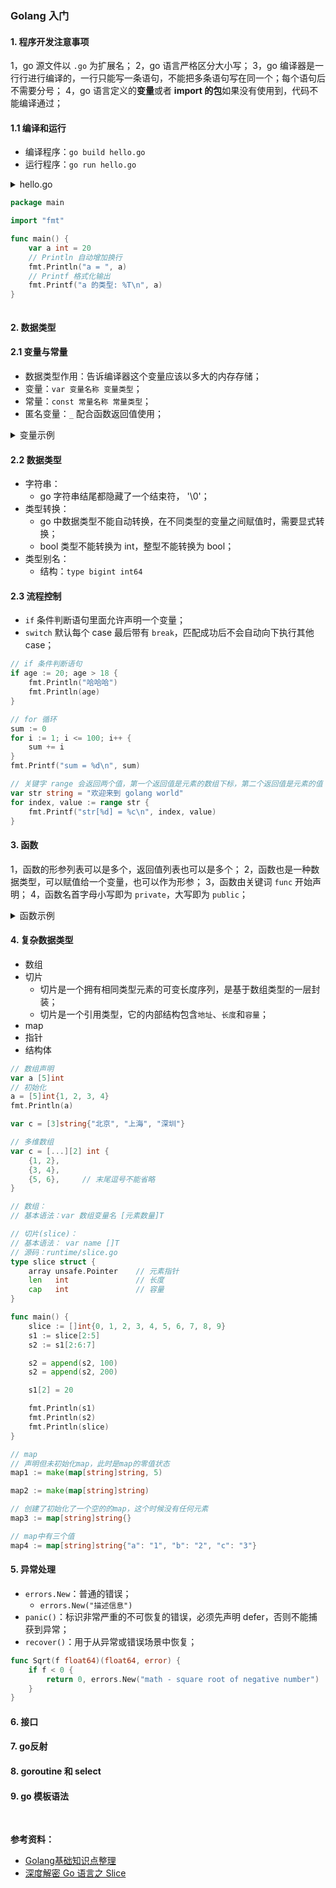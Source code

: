 ### Golang 入门

#### 1. 程序开发注意事项
1，go 源文件以 `.go` 为扩展名；
2，go 语言严格区分大小写；
3，go 编译器是一行行进行编译的，一行只能写一条语句，不能把多条语句写在同一个；每个语句后不需要分号；
4，go 语言定义的**变量**或者 **import 的包**如果没有使用到，代码不能编译通过；

#### 1.1 编译和运行
- 编译程序：`go build hello.go`
- 运行程序：`go run hello.go`


<details>
<summary>hello.go<summary>

```go
package main

import "fmt"

func main() {
    var a int = 20
    // Println 自动增加换行
	fmt.Println("a = ", a)
    // Printf 格式化输出
	fmt.Printf("a 的类型: %T\n", a) 
}
```
</details>

#### 2. 数据类型

#### 2.1 变量与常量
- 数据类型作用：告诉编译器这个变量应该以多大的内存存储；
- 变量：`var 变量名称 变量类型`；
- 常量：`const 常量名称 常量类型`；
- 匿名变量：`_` 配合函数返回值使用；

<details>
<summary>变量示例</summary>

```go
func main() {
    // 变量声明
    var score int

    // 自动推导类型 :=
    // := 只能在声明“局部变量”的时候使用，而 var 没有这个限制
    name := "关羽"
    fmt.Printf("name 的类型: %T\n", name)

    // 同一类型，多变量声明
    var name, desc string
    name, desc = "阿离", "射手"

    // 常量自动推导，不用 :=
    const age = 20

    // 多个不同类型的变量或常量定义
    var (
        a int
        b float64
    )

    const (
        i int = 10
        j float64 = 3.14
    )

    // iota 常量计数器，在 const 中每新增一行，iota 自增 1，知道遇到下一个 const 关键字
    const (
        a int = iota    // 0
        b               // 1
        c               // 2
        d               // 3
    )
}
```
</details>

#### 2.2 数据类型
- 字符串：
  - go 字符串结尾都隐藏了一个结束符， '\0'；
- 类型转换：
  - go 中数据类型不能自动转换，在不同类型的变量之间赋值时，需要显式转换；
  - bool 类型不能转换为 int，整型不能转换为 bool；
- 类型别名：
  - 结构：`type bigint int64`

#### 2.3 流程控制
- `if` 条件判断语句里面允许声明一个变量；
- `switch` 默认每个 case 最后带有 `break`，匹配成功后不会自动向下执行其他 case；

```go
// if 条件判断语句
if age := 20; age > 18 {
    fmt.Println("哈哈哈")
    fmt.Println(age)
}

// for 循环
sum := 0
for i := 1; i <= 100; i++ {
    sum += i
}
fmt.Printf("sum = %d\n", sum)

// 关键字 range 会返回两个值，第一个返回值是元素的数组下标，第二个返回值是元素的值
var str string = "欢迎来到 golang world"
for index, value := range str {
    fmt.Printf("str[%d] = %c\n", index, value)
}
```

#### 3. 函数
1，函数的形参列表可以是多个，返回值列表也可以是多个；
2，函数也是一种数据类型，可以赋值给一个变量，也可以作为形参；
3，函数由关键词 `func` 开始声明；
4，函数名首字母小写即为 `private`，大写即为 `public`；

<details>
<summary>函数示例</summary>

```go
// 函数定义格式
func FuncName(/* 形参列表 */) (/* 返回类型 */) {
    // 函数体

    return v1, v2   // 可以返回多个值
}

// 可变参数的声明方式
func Function(args ...Type) {

}

// 当函数的形参类型一样时，前面的形参数据类型可以省略
func num(n1, n2 float32) float32 {
    return n1 + n2
}

// 函数也是一种数据类型
func Add(a, b int) int {
    return a + b
}

func minus(a, b int) int {
    return a - b
}

// 通过 type 给一个函数类型起名
type FuncType func(int, int) int

func main() {
    // 声明一个函数类型的变量，变量名 fTest
    var fTest FuncType
    fTest = Add
    result := fTest(10, 20) // 等价于 Add(10, 20)
    fmt.Printf("结果: %d\n", result)
}

// 函数别名应用场景：回调函数
// 回调函数：函数有一个参数是函数类型
// 多态，fTest 既传入 Add，也可以传入 minus
func Calc(a, b int, fTest FuncType) (result int) {
    // 支持对函数返回值命名
    result = fTest(a, b)
    return   // 此处 result 已与返回值建立对应关系，无需指明返回值
}

// 匿名函数与闭包
// 匿名函数：函数没有名称
mtFunc := func (n1 int, n2 int) int {   // := 自动推导
    return n1 + n2
}

// 闭包
// add 函数返回值为一个 匿名函数
func add() func(int) int {
    var n int = 10  // 上下文 n，受每次执行返回函数的影响
    return func(x int) int {
        n = n + x
        return n
    }
}

func main() {
    f := add()          
    fmt.Println(f(1))   // 11
    fmt.Println(f(2))   // 13
    fmt.Println(f(3))   // 16
}

// defer 延时机制
// 为了在函数执行完毕后，及时的释放资源（比如：数据库连接、文件句柄、锁等）
func sum(n1 int, n2 int) int {
    // 当执行到 defer 时候，暂时不执行，会将 defer 后面的语句“压入到独立的栈中”，然后继续执行函数下一个语句
    // 当函数执行反比后，再从 defer 栈，按照 “先入后出” 的方式出栈执行
    // defer 将语句放入到栈时，也会将相关的值拷贝入栈
    defer fmt.Println("n1 = ", n1)      // n1 值不受下面修改影响 10
    defer fmt.Println("n2 = ", n2)      // n2 值不受下面修改影响 20

    n1++
    n2++
    fmt.Println("结果为：", n1 + n2)
    return n1 + n2
}

func main() {
    res := sum(10, 20)
    fmt.Println("res = ", res)
}

// init 函数
// 每个源文件都可以包含一个 init 函数，该函数会在 main 函数执行前，被 go 运行框架调用

func init() {
    fmt.Println("init 执行...")
}

func main() {
    fmt.Println("main 执行....")
}
```
</details>

#### 4. 复杂数据类型
- 数组
- 切片
  - 切片是一个拥有相同类型元素的可变长度序列，是基于数组类型的一层封装；
  - 切片是一个引用类型，它的内部结构包含`地址`、`长度`和`容量`；
- map
- 指针
- 结构体

```go
// 数组声明
var a [5]int
// 初始化
a = [5]int{1, 2, 3, 4}
fmt.Println(a)

var c = [3]string{"北京", "上海", "深圳"}

// 多维数组
var c = [...][2] int {
    {1, 2},
    {3, 4},
    {5, 6},     // 末尾逗号不能省略
}

// 数组：
// 基本语法：var 数组变量名 [元素数量]T

// 切片(slice)：
// 基本语法： var name []T
// 源码：runtime/slice.go
type slice struct {
    array unsafe.Pointer    // 元素指针
    len   int               // 长度
    cap   int               // 容量
}

func main() {
    slice := []int{0, 1, 2, 3, 4, 5, 6, 7, 8, 9}
    s1 := slice[2:5]
    s2 := s1[2:6:7]

    s2 = append(s2, 100)
    s2 = append(s2, 200)

    s1[2] = 20

    fmt.Println(s1)
    fmt.Println(s2)
    fmt.Println(slice)
}

// map
// 声明但未初始化map，此时是map的零值状态
map1 := make(map[string]string, 5)

map2 := make(map[string]string)

// 创建了初始化了一个空的的map，这个时候没有任何元素
map3 := map[string]string{}

// map中有三个值
map4 := map[string]string{"a": "1", "b": "2", "c": "3"}
```

#### 5. 异常处理
- `errors.New`：普通的错误；
  - `errors.New("描述信息")`
- `panic()`：标识非常严重的不可恢复的错误，必须先声明 defer，否则不能捕获到异常；
- `recover()`：用于从异常或错误场景中恢复；

```go
func Sqrt(f float64)(float64, error) {
    if f < 0 {
        return 0, errors.New("math - square root of negative number")
    }
}
```


#### 6. 接口

#### 7. go反射

#### 8. goroutine 和 select

#### 9. go 模板语法




<br/>

**参考资料：**
- [Golang基础知识点整理](https://www.cnblogs.com/bndong/p/16731102.html)
- [深度解密 Go 语言之 Slice](https://www.cnblogs.com/qcrao-2018/tag/Golang/)